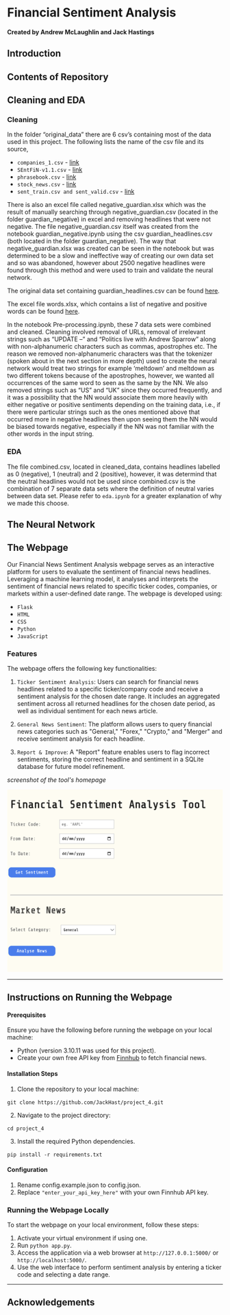 # Financial Sentiment Analysis 

#### Created by Andrew McLaughlin and Jack Hastings

## Introduction 


## Contents of Repository

## Cleaning and EDA

### Cleaning

In the folder “original_data” there are 6 csv’s containing most of the data used in this project. The following lists the name of the csv file and its source,

-	`companies_1.csv` - [link](https://www.kaggle.com/datasets/sbhatti/financial-sentiment-analysis/data) 
-	`SEntFiN-v1.1.csv` - [link](https://www.kaggle.com/datasets/ankurzing/aspect-based-sentiment-analysis-for-financial-news) 
-	`phrasebook.csv` - [link](https://huggingface.co/datasets/financial_phrasebank) 
-	`stock_news.csv` - [link](https://www.kaggle.com/datasets/johoetter/labeled-stock-news-headlines) 
-	`sent_train.csv and sent_valid.csv` - [link](https://huggingface.co/datasets/zeroshot/twitter-financial-news-sentiment/viewer/default/train) 

There is also an excel file called negative_guardian.xlsx which was the result of manually searching through negative_guardian.csv (located in the folder guardian_negative) in excel and removing headlines that were not negative. The file negative_guardian.csv itself was created from the notebook guardian_negative.ipynb using the csv guardian_headlines.csv (both located in the folder guardian_negative). The way that negative_guardian.xlsx was created can be seen in the notebook but was determined to be a slow and ineffective way of creating our own data set and so was abandoned, however about 2500 negative headlines were found through this method and were used to train and validate the neural network. 

The original data set containing guardian_headlines.csv can be found [here](https://www.kaggle.com/datasets/notlucasp/financial-news-headlines).

The excel file words.xlsx, which contains a list of negative and positive words can be found [here](https://www.cs.uic.edu/~liub/FBS/sentiment-analysis.html).

In the notebook Pre-processing.ipynb, these 7 data sets were combined and cleaned. Cleaning involved removal of URLs, removal of irrelevant strings such as “UPDATE –” and “Politics live with Andrew Sparrow” along with non-alphanumeric characters such as commas, apostrophes etc. The reason we removed non-alphanumeric characters was that the tokenizer (spoken about in the next section in more depth) used to create the neural network would treat two strings for example ‘meltdown’ and meltdown as two different tokens because of the apostrophes, however, we wanted all occurrences of the same word to seen as the same by the NN. We also removed strings such as “US” and “UK” since they occurred frequently, and it was a possibility that the NN would associate them more heavily with either negative or positive sentiments depending on the training data, i.e., if there were particular strings such as the ones mentioned above that occurred more in negative headlines then upon seeing them the NN would be biased towards negative, especially if the NN was not familiar with the other words in the input string. 

### EDA

The file combined.csv, located in cleaned_data, contains headlines labelled as 0 (negative), 1 (neutral) and 2 (positive), however, it was determind that the neutral headlines would not be used since combined.csv is the combination of 7 separate data sets where the definition of neutral varies between data set. Please refer to `eda.ipynb` for a greater explanation of why we made this choose. 

## The Neural Network

## The Webpage

Our Financial News Sentiment Analysis webpage serves as an interactive platform for users to evaluate the sentiment of financial news headlines. Leveraging a machine learning model, it analyses and interprets the sentiment of financial news related to specific ticker codes, companies, or markets within a user-defined date range. The webpage is developed using:

- `Flask`
- `HTML`
- `CSS`
- `Python`
- `JavaScript`

### Features

The webpage offers the following key functionalities:

1. `Ticker Sentiment Analysis`: Users can search for financial news headlines related to a specific ticker/company code and receive a sentiment analysis for the chosen date range. It includes an aggregated sentiment across all returned headlines for the chosen date period, as well as individual sentiment for each news article. 

2. `General News Sentiment`: The platform allows users to query financial news categories such as "General," "Forex," "Crypto," and "Merger" and receive sentiment analysis for each headline.

3. `Report & Improve`: A "Report" feature enables users to flag incorrect sentiments, storing the correct headline and sentiment in a SQLite database for future model refinement.

*screenshot of the tool's homepage* 

![Financial Sentiment Analysis Tool Screenshot](https://github.com/JackHast/project_4/blob/main/webpage_screenshot.png)

---

## Instructions on Running the Webpage

#### Prerequisites

Ensure you have the following before running the webpage on your local machine:

- Python (version 3.10.11 was used for this project).
- Create your own free API key from [Finnhub](https://finnhub.io/) to fetch financial news.

#### Installation Steps

1. Clone the repository to your local machine:

```
git clone https://github.com/JackHast/project_4.git
```

2. Navigate to the project directory:

```
cd project_4
```

3. Install the required Python dependencies.
```
pip install -r requirements.txt
```

#### Configuration

1. Rename config.example.json to config.json.
1. Replace `"enter_your_api_key_here"` with your own Finnhub API key.

### Running the Webpage Locally

To start the webpage on your local environment, follow these steps:

1. Activate your virtual environment if using one.
2. Run `python app.py`. 
3. Access the application via a web browser at `http://127.0.0.1:5000/` or `http://localhost:5000/`.
4. Use the web interface to perform sentiment analysis by entering a ticker code and selecting a date range.

---

## Acknowledgements 

